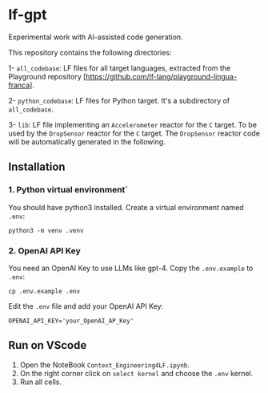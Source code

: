 # lf-gpt
Experimental work with AI-assisted code generation.

This repository contains the following directories:

1- `all_codebase`: LF files for all target languages, extracted from the Playground repository [https://github.com/lf-lang/playground-lingua-franca].

2- `python_codebase`: LF files for Python target. It's a subdirectory of `all_codebase`.

3- `lib`: LF file implementing an `Accelerometer` reactor for the `C` target. To be used by the `DropSensor` reactor for the `C` target. The `DropSensor` reactor code will be automatically generated in the following.

## Installation
### 1. Python virtual environment`
You should have python3 installed.
Create a virtual environment named `.env`:
```
python3 -m venv .venv
```

### 2. OpenAI API Key
You need an OpenAI Key to use LLMs like gpt-4.
Copy the `.env.example` to `.env`:
```
cp .env.example .env 
```
Edit the `.env` file and add your OpenAI API Key:
```
OPENAI_API_KEY='your_OpenAI_AP_Key'
```

## Run on VScode
1. Open the NoteBook `Context_Engineering4LF.ipynb`.
2. On the right corner click on `select kernel` and choose the `.env` kernel.
3. Run all cells.





